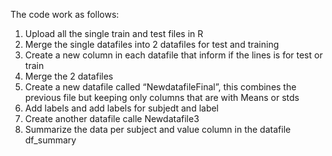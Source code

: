 The code work as follows:
1.	Upload all the single train and test files in R
2.	Merge the single datafiles into 2 datafiles for test and training
3.	Create a new column in each datafile that inform if the lines is for test or train
4.	Merge the 2 datafiles
5.	Create a new datafile called “NewdatafileFinal”, this combines the previous file but keeping only columns that are with Means or stds
6.	Add labels and add labels for subjedt and label
7.	Create another datafile calle Newdatafile3
8.	Summarize the data per subject and value column in the datafile df_summary
